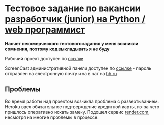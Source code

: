 #  Тестовое задание по вакансии [разработчик (junior) на Python / web программист](https://irkutsk.hh.ru/vacancy/76753345?hhtmFrom=employer_vacancies)

**Насчет некомерческого тестового задания у меня возникли сомнения, поэтому код выкладывать я не буду**

Рабочий проект доступен по [ссылке](https://testy-popso.onrender.com/)

ScreenCast административной панели доступен по [ссылке](https://disk.yandex.ru/i/3Wt4-qK0a6Nw9Q) - пароль отправлен на электронную почту и на в чат на [hh.ru](https://hh.ru)

## Проблемы

Во время работы над проектом возникла проблема с развертыванием. Heroku ввел обязательное подтверждение кредитной карты, из-за чего пришлось оперативно искать
замену. Подошел сервис [render.com](https://render.com), несмотря на многие проблемы в процессе.